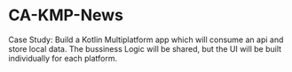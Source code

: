# CA-KMP-News
Case Study: Build a Kotlin Multiplatform app which will consume an api and store local data. The bussiness Logic will be shared, but the UI will be built individually for each platform.
